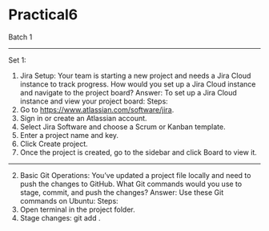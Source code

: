 # Practical6

Batch 1
________________________________________
Set 1:
1. Jira Setup:
Your team is starting a new project and needs a Jira Cloud instance to track progress. How would you set up a Jira Cloud instance and navigate to the project board?
Answer:
To set up a Jira Cloud instance and view your project board:
Steps:
1.	Go to https://www.atlassian.com/software/jira.
2.	Sign in or create an Atlassian account.
3.	Select Jira Software and choose a Scrum or Kanban template.
4.	Enter a project name and key.
5.	Click Create project.
6.	Once the project is created, go to the sidebar and click Board to view it.
________________________________________
2. Basic Git Operations:
You’ve updated a project file locally and need to push the changes to GitHub. What Git commands would you use to stage, commit, and push the changes?
Answer:
Use these Git commands on Ubuntu:
Steps:
1.	Open terminal in the project folder.
2.	Stage changes:
git add .








